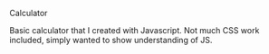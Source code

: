 Calculator


Basic calculator that I created with Javascript. Not much CSS work included, simply wanted to show understanding of JS.
